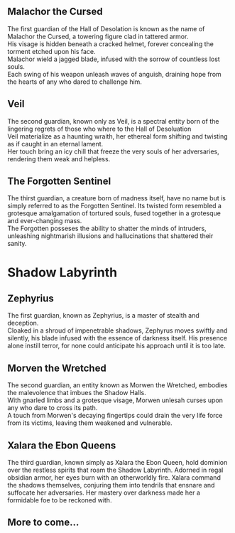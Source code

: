 ## Malachor the Cursed  

The first guardian of the Hall of Desolation is known as the name of Malachor the Cursed, a towering figure clad in tattered armor.  
His visage is hidden beneath a cracked helmet, forever concealing the torment etched upon his face.  
Malachor wield a jagged blade, infused with the sorrow of countless lost souls.  
Each swing of his weapon unleash waves of anguish, draining hope from the hearts of any who dared to challenge him.

## Veil  

The second guardian, known only as Veil, is a spectral entity born of the lingering regrets of those who where to the Hall of Desoluation  
Veil materialize as a haunting wraith, her ethereal form shifting and twisting as if caught in an eternal lament.  
Her touch bring an icy chill that freeze the very souls of her adversaries, rendering them weak and helpless.

## The Forgotten Sentinel  

The thirst guardian, a creature born of madness itself, have no name but is simply referred to as the Forgotten Sentinel. 
Its twisted form resembled a grotesque amalgamation of tortured souls, fused together in a grotesque and ever-changing mass.  
The Forgotten posseses the ability to shatter the minds of intruders, unleashing nightmarish illusions and hallucinations that shattered their sanity.

# Shadow Labyrinth  

## Zephyrius  

The first guardian, known as Zephyrius, is a master of stealth and deception.  
Cloaked in a shroud of impenetrable shadows, Zephyrus moves swiftly and silently, his blade infused with the essence of darkness itself.
His presence alone instill terror, for none could anticipate his approach until it is too late.

## Morven the Wretched

The second guardian, an entity known as Morwen the Wretched, embodies the malevolence that imbues the Shadow Halls.  
With gnarled limbs and a grotesque visage, Morwen unlesah curses upon any who dare to cross its path.  
A touch from Morwen's decaying fingertips could drain the very life force from its victims, leaving them weakened and vulnerable.

## Xalara the Ebon Queens

The third guardian, known simply as Xalara the Ebon Queen, hold dominion over the restless spirits that roam the Shadow Labyrinth. Adorned in regal obsidian armor, her eyes burn with an otherworldly fire. Xalara command the shadows themselves, conjuring them into tendrils that ensnare and suffocate her adversaries. Her mastery over darkness made her a formidable foe to be reckoned with.

## More to come...
